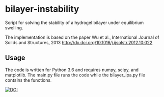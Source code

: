 # bilayer-instability
Script for solving the stability of a hydrogel bilayer under equilibrium swelling. 

The implementation is based on the paper
Wu et al., International Journal of Solids and Structures, 2013
http://dx.doi.org/10.1016/j.ijsolstr.2012.10.022

## Usage
The code is written for Python 3.6 and requires numpy, scipy, and matplotlib. 
The main.py file runs the code while the bilayer_lpa.py file contains the functions. 

[![DOI](https://zenodo.org/badge/223383221.svg)](https://zenodo.org/badge/latestdoi/223383221)
